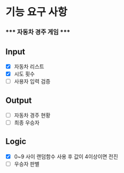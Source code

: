 # 기능 요구 사항
### *** 자동차 경주 게임 ***

## Input
-[x] 자동차 리스트
-[x] 시도 횟수
- [ ] 사용자 입력 검증

## Output
- [ ] 자동차 경주 현황
- [ ] 최종 우승자

## Logic 
- [x] 0~9 사이 랜덤함수 사용 후 값이 4이상이면 전진
- [ ] 우승자 판별